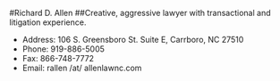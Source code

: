 #Richard D. Allen
##Creative, aggressive lawyer with transactional and litigation experience.
+ Address: 106 S. Greensboro St. Suite E, Carrboro, NC 27510
+ Phone: 919-886-5005 
+ Fax: 866-748-7772 
+ Email: rallen /at/ allenlawnc.com
